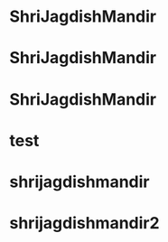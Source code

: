 # ShriJagdishMandir
# ShriJagdishMandir
# ShriJagdishMandir
# test
# shrijagdishmandir
# shrijagdishmandir2
